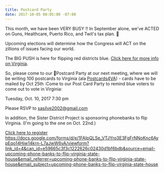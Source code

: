 ```yaml
---
title: Postcard Party
date: 2017-10-05 08:05:00 -07:00
---
```


This month, we have been VERY BUSY !!  In September alone, we've ACTED on Guns, Healthcare, Puerto Rico, and Twit's tax plan.  

Upcoming elections will determine how the Congress will ACT on the zillions of issues facing our world.  

The BIG PUSH is here for flipping red districts blue.   [Click here for more info on Virginia](http://www.whyvamatters2017.com/).

So, please come to our Postcard Party at our next meeting, where we will be writing 100 postcards to Virginia (ala [Postcards4VA](https://postcards4va.com/)) - cards have to be mailed by Oct 25th :Come to our Post Card Party to remind blue voters to come out to vote in Virginia: 

Tuesday,
Oct. 10, 2017
7:30 pm

Please RSVP to sasilve2002@gmail.com



In addition, the Sister District Project is sponsoring phonebanks to flip Virginia. (I'm going to the one on Oct. 22nd.)
 
[Click here to register](https://docs.google.com/forms/d/e/1FAIpQLSe_VTJYro3E3FgFrNNoKnc6AypEqo14Hjw14krn-L7aJwW6vA/viewform?link_id=4&can_id=e59665c3f3c1222626c02430d1bf6bdb&source=email-upcoming-phone-banks-to-flip-virginia-state-house&email_referrer=upcoming-phone-banks-to-flip-virginia-state-house&email_subject=upcoming-phone-banks-to-flip-virginia-state-house) 
https://docs.google.com/forms/d/e/1FAIpQLSe_VTJYro3E3FgFrNNoKnc6AypEqo14Hjw14krn-L7aJwW6vA/viewform?link_id=4&can_id=e59665c3f3c1222626c02430d1bf6bdb&source=email-upcoming-phone-banks-to-flip-virginia-state-house&email_referrer=upcoming-phone-banks-to-flip-virginia-state-house&email_subject=upcoming-phone-banks-to-flip-virginia-state-house